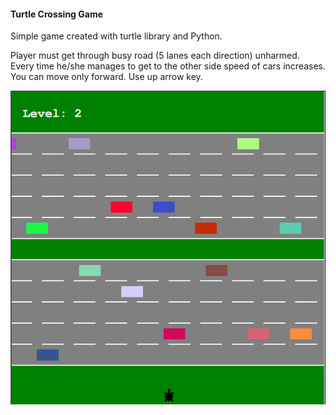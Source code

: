 #### Turtle Crossing Game

Simple game created with turtle library and Python.

Player must get through busy road (5 lanes each direction) unharmed. Every time he/she manages to get to the other side speed of cars increases.
You can move only forward. Use up arrow key.

![headwall](_images/turtle_crossing.gif)
